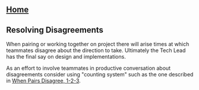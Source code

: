 ## [Home](../README.md)

## Resolving Disagreements

When pairing or working together on project there will arise times at which teammates disagree about the direction to take. Ultimately the Tech Lead has the final say on design and implementations.

As an effort to involve teammates in productive conversation about disagreements consider using "counting system" such as the one described in [When Pairs Disagree, 1-2-3](https://books.google.com/books?id=EVyQwihHZ_EC&pg=PA231&lpg=PA231&dq=when+pairs+disagree&source=bl&ots=exdilFGibZ&sig=eTP7Fq6PVkljQm_wWC0Uhv27C1k&hl=en&sa=X&ved=0ahUKEwj2r_Cfit7RAhXE1CYKHZwbB5QQ6AEIIjAC#v=onepage&q=when%20pairs%20disagree&f=false).
